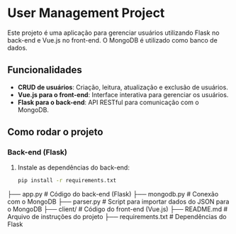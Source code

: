 
# User Management Project

Este projeto é uma aplicação para gerenciar usuários utilizando Flask no back-end e Vue.js no front-end. O MongoDB é utilizado como banco de dados.

## Funcionalidades

- **CRUD de usuários**: Criação, leitura, atualização e exclusão de usuários.
- **Vue.js para o front-end**: Interface interativa para gerenciar os usuários.
- **Flask para o back-end**: API RESTful para comunicação com o MongoDB.

## Como rodar o projeto

### Back-end (Flask)

1. Instale as dependências do back-end:
   ```bash
   pip install -r requirements.txt
   
├── app.py              # Código do back-end (Flask)
├── mongodb.py          # Conexão com o MongoDB
├── parser.py           # Script para importar dados do JSON para o MongoDB
├── client/             # Código do front-end (Vue.js)
├── README.md           # Arquivo de instruções do projeto
├── requirements.txt    # Dependências do Flask
